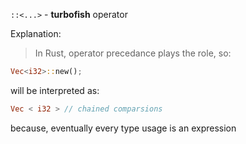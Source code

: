 `::<...>` -  **turbofish** operator

Explanation:
> In Rust, operator precedance plays the role, so: 
```rust
Vec<i32>::new();
```
will be interpreted as:
```rust
Vec < i32 > // chained comparsions
```

because, eventually every type usage is an expression
